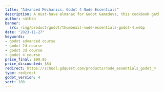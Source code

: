 ```yaml
---
title: "Advanced Mechanics: Godot 4 Node Essentials"
description: A must-have almanac for Godot Gamedevs, this cookbook gathers the best tricks of the trade covering frequently needed game mechanics using Godot's powerful nodes.
author: nathan
banner:
  src: /img/product/godot/thumbnail-node-essentials-godot-4.webp
date: "2023-11-27"
keywords:
- godot advanced course
- godot 2d course
- godot 3d course
- godot 4 course
price_final: $99.95
price_discounted: $84
redirect: https://school.gdquest.com/products/node_essentials_godot_4
type: redirect
godot_version: 4
sort: 100
---
```

